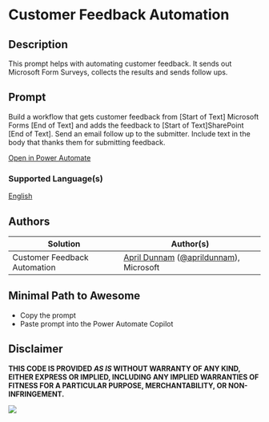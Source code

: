 # Customer Feedback Automation

## Description

This prompt helps with automating customer feedback.  It sends out Microsoft Form Surveys, collects the results and sends follow ups.

## Prompt
Build a workflow that gets customer feedback from [Start of Text] Microsoft Forms [End of Text] and adds the feedback to [Start of Text]SharePoint [End of Text]. Send an email follow up to the submitter. Include text in the body that thanks them for submitting feedback.

[Open in Power Automate](https://make.powerautomate.com/create/fromNaturalLanguage?prompt=Build%20a%20workflow%20that%20gets%20customer%20feedback%20from%20%5BStart%20of%20Text%5D%20Microsoft%20Forms%20%5BEnd%20of%20Text%5D%20and%20adds%20the%20feedback%20to%20%5BStart%20of%20Text%5DSharePoint%20%5BEnd%20of%20Text%5D.%20Send%20an%20email%20follow%20up%20to%20the%20submitter.%20Include%20text%20in%20the%20body%20that%20thanks%20them%20for%20submitting%20feedback.&from=Copilot&utm_source=PromptLibrary)


### Supported Language(s)

[English](./en-us/prompt.md)

## Authors

Solution|Author(s)
--------|---------
Customer Feedback Automation | [April Dunnam](https://www.github.com/aprildunnam) ([@aprildunnam](https://twitter.com/aprildunnam)), Microsoft

## Minimal Path to Awesome

* Copy the prompt
* Paste prompt into the Power Automate Copilot

## Disclaimer

**THIS CODE IS PROVIDED *AS IS* WITHOUT WARRANTY OF ANY KIND, EITHER EXPRESS OR IMPLIED, INCLUDING ANY IMPLIED WARRANTIES OF FITNESS FOR A PARTICULAR PURPOSE, MERCHANTABILITY, OR NON-INFRINGEMENT.**

<img src="https://m365-visitor-stats.azurewebsites.net/powerplatform-prompts/samples/power-automate/customer-feedback-automation" aria-hidden="true" />
